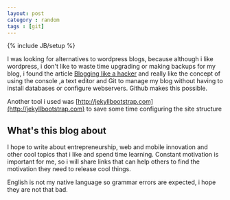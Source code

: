 ```yaml
---
layout: post
category : random
tags : [git]
---
```

{% include JB/setup %}


I was looking for alternatives to wordpress blogs, because although i like wordpress, i don't like to waste time upgrading or making backups for my blog, i found the article [Blogging like a hacker](http://tom.preston-werner.com/2008/11/17/blogging-like-a-hacker.html) and really like the concept of using the console ,a text editor and Git to manage my blog without having to install databases or configure webservers. Github makes this possible.

Another tool i used was [http://jekyllbootstrap.com](http://jekyllbootstrap.com) to save some time configuring the site structure

## What's this blog about

I hope to write about entrepreneurship, web and mobile innovation and other cool topics that i like and spend time learning.
Constant motivation is important for me, so i will share links that can help others to find the motivation they need to release cool things.

English is not my native language so grammar errors are expected,  i hope they are not that bad.

